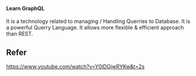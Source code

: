 #### Learn GraphQL
 
 It is a technology related to managing / Handling Querries to Database. It is a powerful Querry Language. It allows more flexible & efficient approach than REST.

 ## **Refer** ## 
 https://www.youtube.com/watch?v=Y0lDGjwRYKw&t=2s 
